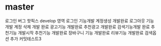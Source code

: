 # master
로그인 버그 핫픽스
develop 영역
로그인 기능개발
계정생성 개발완료
로그아웃 기능개발
계정 삭제 개발 완료
광고기능 개발완료
추천광고 개발완료
검색기능개발 완료
추천기능 개발시작
추천기능 개발완료
장바구니 기능 개발완료
리뷰기능 개발완료
검색옵션 추가
커밋테스트3